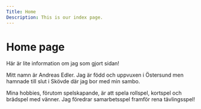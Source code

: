 ```yaml
---
Title: Home
Description: This is our index page.
---
```


Home page
==========================

Här är lite information om jag som gjort sidan!

Mitt namn är Andreas Edler. Jag är född och uppvuxen i Östersund men hamnade till slut i Skövde där jag bor med min sambo.

Mina hobbies, förutom spelskapande, är att spela rollspel, kortspel och brädspel med vänner. Jag föredrar samarbetsspel framför rena tävlingsspel!
